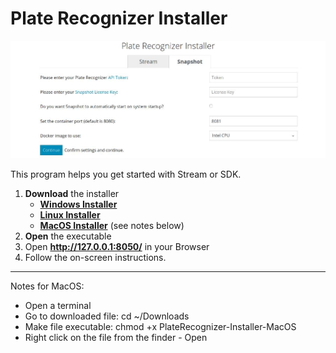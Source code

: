 # Plate Recognizer Installer

<p align="center">
  <img src="../assets/installer-screenshot.jpg">
</p>

This program helps you get started with Stream or SDK.


1. **Download** the installer
    - **[Windows Installer](https://app.platerecognizer.com/static/installer/PlateRecognizer-Installer.exe)**
    - **[Linux Installer](https://app.platerecognizer.com/static/installer/PlateRecognizer-Installer)**
    - **[MacOS Installer](https://app.platerecognizer.com/static/installer/PlateRecognizer-Installer-MacOS)** (see notes below)
2. **Open** the executable
3. Open **http://127.0.0.1:8050/** in your Browser
4. Follow the on-screen instructions.

---

Notes for MacOS:
- Open a terminal
- Go to downloaded file: cd ~/Downloads
- Make file executable: chmod +x PlateRecognizer-Installer-MacOS
- Right click on the file from the finder - Open
